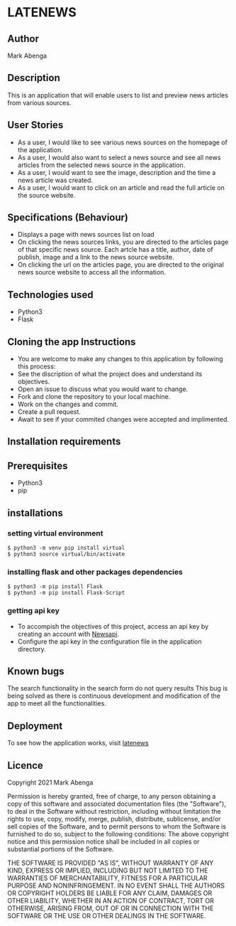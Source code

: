 # LATENEWS
## Author
Mark Abenga

## Description
This is an application that will enable users to list and preview news articles from various sources.

## User Stories
- As a user, I would like to see various news sources on the homepage of the application.
- As a user, I would also want to select a news source and see all news articles from the selected news source in the application.
- As a user, I would want to see the image, description and the time a news article was created.
- As a user, I would want to click on an article and read the full article on the source website.


## Specifications (Behaviour)
- Displays a page with news sources list on load
- On clicking the news sources links, you are directed to the articles page of that specific news source. Each artcle has a title,
author, date of publish, image and a link to the news source website.
- On clicking the url on the articles page, you are directed to the original news source website to access all the information.


## Technologies used
- Python3
- Flask

## Cloning the app Instructions
- You are welcome to make any changes to this application by following this process:
- See the discription of what the project does and understand its objectives.
- Open an issue to discuss what you would want to change.
- Fork and clone the repository to your local machine.
- Work on the changes and commit.
- Create a pull request.
- Await to see if your commited changes were accepted and implimented.

## Installation requirements
## Prerequisites
- Python3
- pip
## installations
### setting virtual environment
```
$ python3 -m venv pip install virtual
$ python3 source virtual/bin/activate
```
### installing flask and other packages dependencies
```
$ python3 -m pip install Flask
$ python3 -m pip install Flask-Script
```
### getting api key
- To accompish the objectives of this project, access an api key by creating an account with [Newsapi](https://newsapi.org/).
- Configure the api key in the configuration file in the application directory.

## Known bugs
The search functionality in the search form do not query results
This bug is being solved as there is continuous development and modification of the app to meet all the functionalities.

## Deployment
To see how the application works, visit [latenews](https://cathupnews.herokuapp.com/)

## Licence
Copyright 2021 Mark Abenga

Permission is hereby granted, free of charge, to any person obtaining a copy of this software and associated documentation files (the "Software"), to deal in the Software without restriction, including without limitation the rights to use, copy, modify, merge, publish, distribute, sublicense, and/or sell copies of the Software, and to permit persons to whom the Software is furnished to do so, subject to the following conditions: The above copyright notice and this permission notice shall be included in all copies or substantial portions of the Software.

THE SOFTWARE IS PROVIDED "AS IS", WITHOUT WARRANTY OF ANY KIND, EXPRESS OR IMPLIED, INCLUDING BUT NOT LIMITED TO THE WARRANTIES OF MERCHANTABILITY, FITNESS FOR A PARTICULAR PURPOSE AND NONINFRINGEMENT. IN NO EVENT SHALL THE AUTHORS OR COPYRIGHT HOLDERS BE LIABLE FOR ANY CLAIM, DAMAGES OR OTHER LIABILITY, WHETHER IN AN ACTION OF CONTRACT, TORT OR OTHERWISE, ARISING FROM, OUT OF OR IN CONNECTION WITH THE SOFTWARE OR THE USE OR OTHER DEALINGS IN THE SOFTWARE.




